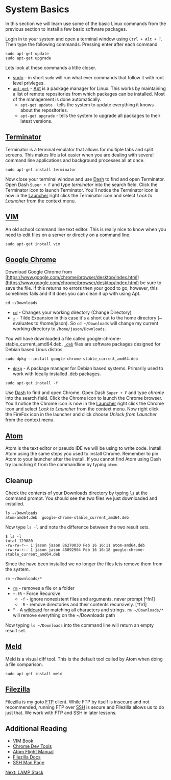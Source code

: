 # System Basics
In this section we will learn use some of the basic Linux commands from the previous section to install a few basic software packages.

Login in to your system and open a terminal window using ````Ctrl + Alt + T````. Then type the following commands. Pressing enter after each command.

````
sudo apt-get update
sudo apt-get upgrade
````
Lets look at these commands a little closer.
* [sudo](https://help.ubuntu.com/community/RootSudo) - in short ````sudo```` will run what ever commands that follow it with root level privleges.
* [````apt-get````](http://manpages.ubuntu.com/manpages/zesty/man8/apt.8.html) - [Apt](https://help.ubuntu.com/lts/serverguide/apt.html) is a package manager for Linux. This works by maintaining a list of remote repositories from which packages can be installed. Most of the management is done automatically.
    * ````apt-get update```` - tells the system to update everything it knows about the repositories.   
    * ````apt-get upgrade```` - tells the system to upgrade all packages to their latest versions.

## [Terminator](https://gnometerminator.blogspot.com/p/introduction.html)
Terminator is a terminal emulator that allows for multiple tabs and split screens. This makes life a lot easier when you are dealing with several command line applications and background processes all at once.

````
sudo apt-get install terminator
````
Now close your terminal window and use [Dash](https://help.ubuntu.com/lts/ubuntu-help/unity-dash-intro.html) to find and open Terminator. Open Dash ````Super + F```` and type _terminator_ into the search field. Click the Terminator icon to launch Terminator. You'll notice the Terminator icon is now in the [Launcher](https://help.ubuntu.com/stable/ubuntu-help/unity-launcher-intro.html) right click the Terminator icon and select _Lock to Launcher_ from the context menu.

## [VIM](http://www.vim.org/)
An old school command line text editor. This is really nice to know when you need to edit files on a server or directly on a command line.

````
sudo apt-get install vim
````
## [Google Chrome](https://support.google.com/chrome/?hl=en#topic=3227046)

Download Google Chrome from [https://www.google.com/chrome/browser/desktop/index.html](https://www.google.com/chrome/browser/desktop/index.html) be sure to save the file. If this returns no errors then your good to go, however, this sometimes fails and if it does you can clean it up with using Apt.

````
cd ~/Downloads
````

* [````cd````](http://manpages.ubuntu.com/manpages/zesty/man1/cd.1posix.html) - Changes your working directory (Change Directory)
* [````~````](http://www.gnu.org/software/bash/manual/html_node/Tilde-Expansion.html) -
Tilde Expansion in this case it's a short cut to the home directory (~ evaluates to /home/jason). So ````cd ~/Downloads```` will change my current working directory to ````/home/jason/Downloads````.

You will have downloaded a file called google-chrome-stable_current_amd64.deb. [````.deb````](https://www.debian.org/doc/manuals/debian-faq/ch-pkg_basics.en.html) files are software packages designed for Debian based Linus distros.

````
sudo dpkg --install google-chrome-stable_current_amd64.deb
````

* [````dpkg````](https://help.ubuntu.com/lts/serverguide/dpkg.html) - A package manager for Debian based systems. Primarily used to work with locally installed .deb packages.

````
sudo apt-get install -f
````

Use [Dash](https://help.ubuntu.com/lts/ubuntu-help/unity-dash-intro.html) to find and open Chrome. Open Dash ````Super + F```` and type _chrome_ into the search field. Click the Chrome icon to launch the Chrome browser. You'll notice the Chrome icon is now in the [Launcher](https://help.ubuntu.com/stable/ubuntu-help/unity-launcher-intro.html) right click the Chrome icon and select _Lock to Launcher_ from the context menu. Now right click the FireFox icon in the launcher and click choose _Unlock from Launcher_ from the context menu.

## [Atom](https://atom.io/)

Atom is the text editor or pseudo IDE we will be using to write code. Install Atom using the same steps you used to install Chrome. Remember to pin Atom to your launcher after the install. If you cannot find Atom using Dash try launching it from the commandline by typing ````atom````.

## Cleanup
Check the contents of your Downloads directory by typing [````ls````](http://manpages.ubuntu.com/manpages/zesty/man1/ls.1.html) at the command prompt. You should see the two files we just downloaded and installed.

````
ls ~/Downloads
atom-amd64.deb  google-chrome-stable_current_amd64.deb
````

Now type ````ls -l```` and note the difference between the two result sets.

````
$ ls -l
total 129080
-rw-rw-r-- 1 jason jason 86270030 Feb 16 16:11 atom-amd64.deb
-rw-rw-r-- 1 jason jason 45892904 Feb 16 16:18 google-chrome-stable_current_amd64.deb
````

Since the have been installed we no longer the files lets remove them from the system.

````
rm ~/Downloads/*
````

* [````rm````](http://manpages.ubuntu.com/manpages/zesty/man1/rm.1.html) - removes a file or a folder
* -````-fR```` - Force Recursive
    * ````-f```` - ignore nonexistent files and arguments, never prompt [^fn1]
    * ````-R```` - remove directories and their contents recursively. [^fn1]
* \* - A [wildcard](http://www.tldp.org/LDP/GNU-Linux-Tools-Summary/html/x11655.htm)
for matching all characters and strings. ````rm ~/Downloads/*```` will remove everything on the ~/Downloads path

Now typing ````ls ~/Downloads```` into the command line will return an empty result set.

## [Meld](http://meldmerge.org/)

Meld is a visual diff tool. This is the default tool called by Atom when doing a file comparison.

````
sudo apt-get install meld
````

## [Filezilla](https://filezilla-project.org/)

Filezilla is my goto [FTP](https://en.wikipedia.org/wiki/File_Transfer_Protocol) client. While FTP by itself is insecure and not recommended, running FTP over [SSH](https://en.wikipedia.org/wiki/Secure_Shell) is secure and Filezilla allows us to do just that. We work with FTP and SSH in later lessons.

## Additional Reading
* [VIM Book](ftp://ftp.vim.org/pub/vim/doc/book/vimbook-OPL.pdf)
* [Chrome Dev Tools](https://developer.chrome.com/devtools)
* [Atom Flight Manual](http://flight-manual.atom.io/)
* [Filezilla Docs](https://wiki.filezilla-project.org/Documentation)
* [SSH Man Page](http://linuxcommand.org/man_pages/ssh1.html)

[Next: LAMP Stack](04-LAMPStack.md)
